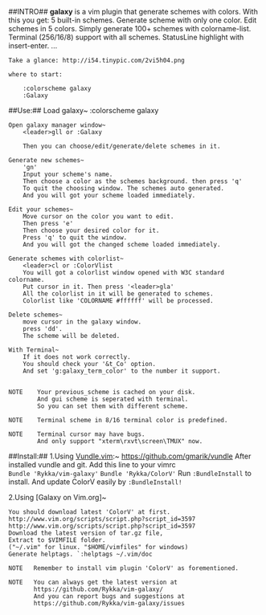 ##INTRO##
    **galaxy** is a vim plugin that generate schemes with colors.
    With this you get:
        5 built-in schemes.
        Generate scheme with only one color.
        Edit schemes in 5 colors.
        Simply generate 100+ schemes with colorname-list.
        Terminal (256/16/8) support with all schemes.
        StatusLine highlight with insert-enter.
        ...

    Take a glance: http://i54.tinypic.com/2vi5h04.png

    where to start:     

        :colorscheme galaxy
        :Galaxy

##Use:##
    Load galaxy~
        :colorscheme galaxy

    Open galaxy manager window~
        <leader>gll or :Galaxy

        Then you can choose/edit/generate/delete schemes in it.

    Generate new schemes~
        'gn'
        Input your scheme's name.
        Then choose a color as the schemes background. then press 'q'
        To quit the choosing window. The schemes auto generated.
        And you will got your scheme loaded immediately.

    Edit your schemes~
        Move cursor on the color you want to edit. 
        Then press 'e'
        Then choose your desired color for it.
        Press 'q' to quit the window. 
        And you will got the changed scheme loaded immediately.

    Generate schemes with colorlist~
        <leader>cl or :ColorVlist
        You will got a colorlist window opened with W3C standard colorname.
        Put cursor in it. Then press '<leader>gla'
        All the colorlist in it will be generated to schemes.
        Colorlist like 'COLORNAME #ffffff' will be processed.

    Delete schemes~
        move cursor in the galaxy window. 
        press 'dd'.
        The scheme will be deleted.
    
    With Terminal~
        If it does not work correctly.
        You should check your '&t_Co' option.
        And set 'g:galaxy_term_color' to the number it support.


    NOTE    Your previous_scheme is cached on your disk.
            And gui scheme is seperated with terminal.
            So you can set them with different scheme.

    NOTE    Terminal scheme in 8/16 terminal color is predefined.

    NOTE    Terminal cursor may have bugs. 
            And only support "xterm\rxvt\screen\TMUX" now.

##Install:##
1.Using [Vundle.vim](Recommend):~
    https://github.com/gmarik/vundle
    After installed vundle and git. Add this line to your vimrc  
    `Bundle 'Rykka/vim-galaxy'` 
    `Bundle 'Rykka/ColorV'` 
    Run `:BundleInstall` to install.
    And update ColorV easily by `:BundleInstall!`
 
2.Using [Galaxy on Vim.org]~
 
    You should download latest 'ColorV' at first.
    http://www.vim.org/scripts/script.php?script_id=3597
    http://www.vim.org/scripts/script.php?script_id=3597
    Download the latest version of tar.gz file, 
    Extract to $VIMFILE folder. 
    ("~/.vim" for linux. "$HOME/vimfiles" for windows)
    Generate helptags. `:helptags ~/.vim/doc
 
    NOTE   Remember to install vim plugin 'ColorV' as forementioned.

    NOTE   You can always get the latest version at
           https://github.com/Rykka/vim-galaxy/
           And you can report bugs and suggestions at
           https://github.com/Rykka/vim-galaxy/issues 
        
